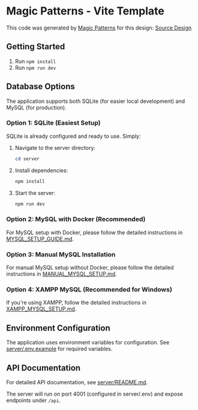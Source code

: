 # Magic Patterns - Vite Template

This code was generated by [Magic Patterns](https://magicpatterns.com) for this design: [Source Design](https://www.magicpatterns.com/c/siqtp8cgkps38bacmt2znu)

## Getting Started

1. Run `npm install`
2. Run `npm run dev`

## Database Options

The application supports both SQLite (for easier local development) and MySQL (for production).

### Option 1: SQLite (Easiest Setup)

SQLite is already configured and ready to use. Simply:

1. Navigate to the server directory:
   ```powershell
   cd server
   ```
2. Install dependencies:
   ```powershell
   npm install
   ```
3. Start the server:
   ```powershell
   npm run dev
   ```

### Option 2: MySQL with Docker (Recommended)

For MySQL setup with Docker, please follow the detailed instructions in [MYSQL_SETUP_GUIDE.md](MYSQL_SETUP_GUIDE.md).

### Option 3: Manual MySQL Installation

For manual MySQL setup without Docker, please follow the detailed instructions in [MANUAL_MYSQL_SETUP.md](MANUAL_MYSQL_SETUP.md).

### Option 4: XAMPP MySQL (Recommended for Windows)

If you're using XAMPP, follow the detailed instructions in [XAMPP_MYSQL_SETUP.md](XAMPP_MYSQL_SETUP.md).

## Environment Configuration

The application uses environment variables for configuration. See [server/.env.example](server/.env.example) for required variables.

## API Documentation

For detailed API documentation, see [server/README.md](server/README.md).

The server will run on port 4001 (configured in server/.env) and expose endpoints under `/api`.
